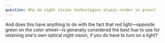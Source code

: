 ```yaml
---
question: Why do night vision technologies always render in green?
---
```


And does this have anything to do with the fact that red light—opposite green on the color wheel—is generally considered the best hue to use for retaining one's own optical night vision, if you do have to turn on a light?
